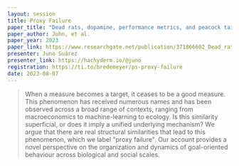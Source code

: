 ```yaml
---
layout: session
title: Proxy Failure
paper_title: "Dead rats, dopamine, performance metrics, and peacock tails: proxy failure is an inherent risk in goal-oriented systems"
paper_author: John, et al.
paper_year: 2023
paper_link: https://www.researchgate.net/publication/371866602_Dead_rats_dopamine_performance_metrics_and_peacock_tails_proxy_failure_is_an_inherent_risk_in_goal-oriented_systems
presenter: Juno Suárez
presenter_link: https://hachyderm.io/@juno
registration: https://ti.to/bredemeyer/ps-proxy-failure
date: 2023-08-07
---
```


> When a measure becomes a target, it ceases to be a good measure. This phenomenon has received numerous names and has been observed across a broad range of contexts, ranging from macroeconomics to machine-learning to ecology. Is this similarity superficial, or does it imply a unified underlying mechanism? We argue that there are real structural similarities that lead to this phenomenon, which we label "proxy failure". Our account provides a novel perspective on the organization and dynamics of goal-oriented behaviour across biological and social scales.
